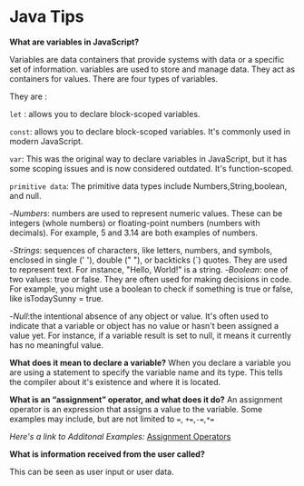 # Java Tips

**What are variables in JavaScript?**

 Variables are data containers that provide systems with data or a specific set of information. variables are used to store and manage data. They act as containers for values. There are four types of variables.

They are :

 `let` : allows you to declare block-scoped variables.

 `const`: allows you to declare block-scoped variables. It's commonly used in modern JavaScript.

 `var`: This was the original way to declare variables in JavaScript, but it has some scoping issues and is now considered outdated. It's function-scoped.

 `primitive data`: The primitive data types include Numbers,String,boolean, and null.

-*Numbers*: numbers are used to represent numeric values. These can be integers (whole numbers) or floating-point numbers (numbers with decimals). For example, 5 and 3.14 are both examples of numbers.

-*Strings*: sequences of characters, like letters, numbers, and symbols, enclosed in single (' '), double (" "), or backticks (`) quotes. They are used to represent text. For instance, "Hello, World!" is a string.
-*Boolean*: one of two values: true or false. They are often used for making decisions in code. For example, you might use a boolean to check if something is true or false, like isTodaySunny = true.

-*Null*:the intentional absence of any object or value. It's often used to indicate that a variable or object has no value or hasn't been assigned a value yet. For instance, if a variable result is set to null, it means it currently has no meaningful value.

**What does it mean to declare a variable?**
When you declare a variable you are using a statement to specify the variable name and its type. This tells the compiler about it's existence and where it is located.

**What is an “assignment” operator, and what does it do?**
An assignment operator is an expression that assigns a value to the variable. Some examples may include, but are not limited to `=`, `+=`,`-=`,`*=`

 *Here's a link to Additonal Examples:*
[Assignment Operators](https://www.w3schools.com/js/js_assignment.asp)

**What is information received from the user called?**

This can be seen as user input or user data.
